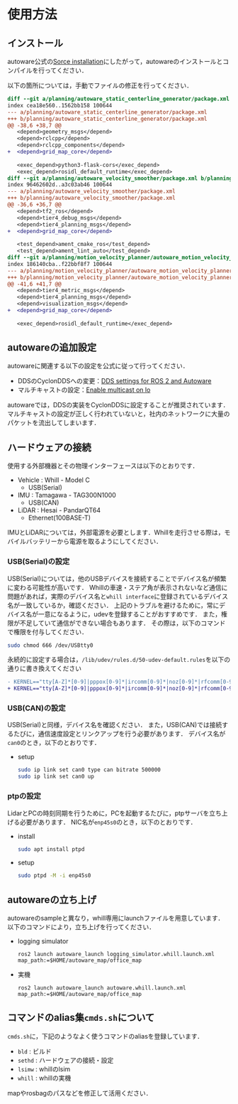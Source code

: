 # 使用方法


## インストール

autoware公式の[Sorce installation](https://autowarefoundation.github.io/autoware-documentation/main/installation/autoware/source-installation/)にしたがって，autowareのインストールとコンパイルを行ってください．

以下の箇所については，手動でファイルの修正を行ってください．

``` diff
diff --git a/planning/autoware_static_centerline_generator/package.xml b/planning/autoware_static_centerline_generator/package.xml
index cea18e560..1562bb158 100644
--- a/planning/autoware_static_centerline_generator/package.xml
+++ b/planning/autoware_static_centerline_generator/package.xml
@@ -38,6 +38,7 @@
   <depend>geometry_msgs</depend>
   <depend>rclcpp</depend>
   <depend>rclcpp_components</depend>
+  <depend>grid_map_core</depend>
 
   <exec_depend>python3-flask-cors</exec_depend>
   <exec_depend>rosidl_default_runtime</exec_depend>
diff --git a/planning/autoware_velocity_smoother/package.xml b/planning/autoware_velocity_smoother/package.xml
index 96462602d..a3c03ab46 100644
--- a/planning/autoware_velocity_smoother/package.xml
+++ b/planning/autoware_velocity_smoother/package.xml
@@ -36,6 +36,7 @@
   <depend>tf2_ros</depend>
   <depend>tier4_debug_msgs</depend>
   <depend>tier4_planning_msgs</depend>
+  <depend>grid_map_core</depend>
 
   <test_depend>ament_cmake_ros</test_depend>
   <test_depend>ament_lint_auto</test_depend>
diff --git a/planning/motion_velocity_planner/autoware_motion_velocity_planner_node/package.xml b/planning/motion_velocity_planner/autoware_motion_velocity_planner_node/package.xml
index 186140cba..f22bbf8f7 100644
--- a/planning/motion_velocity_planner/autoware_motion_velocity_planner_node/package.xml
+++ b/planning/motion_velocity_planner/autoware_motion_velocity_planner_node/package.xml
@@ -41,6 +41,7 @@
   <depend>tier4_metric_msgs</depend>
   <depend>tier4_planning_msgs</depend>
   <depend>visualization_msgs</depend>
+  <depend>grid_map_core</depend>
 
   <exec_depend>rosidl_default_runtime</exec_depend>
```


## autowareの追加設定

autowareに関連する以下の設定を公式に従って行ってください．
- DDSのCyclonDDSへの変更：[DDS settings for ROS 2 and Autoware](https://autowarefoundation.github.io/autoware-documentation/main/installation/additional-settings-for-developers/network-configuration/dds-settings/)
- マルチキャストの設定：[Enable multicast on lo](https://autowarefoundation.github.io/autoware-documentation/main/installation/additional-settings-for-developers/network-configuration/enable-multicast-for-lo/)

autowareでは，DDSの実装をCyclonDDSに設定することが推奨されています．
マルチキャストの設定が正しく行われていないと，社内のネットワークに大量のパケットを流出してしまいます．



## ハードウェアの接続

使用する外部機器とその物理インターフェースは以下のとおりです．
- Vehicle : Whill - Model C
    - USB(Serial)
- IMU : Tamagawa - TAG300N1000
    - USB(CAN)
- LiDAR : Hesai - PandarQT64
    - Ethernet(100BASE-T)

IMUとLiDARについては，外部電源を必要とします．Whillを走行させる際は，モバイルバッテリーから電源を取るようにしてください．

### USB(Serial)の設定

USB(Serial)については，他のUSBデバイスを接続することでデバイス名が頻繁に変わる可能性が高いです．
Whillの車速・ステア角が表示されないなど通信に問題があれば，実際のデバイス名と`whill interface`に登録されているデバイス名が一致しているか，確認ください．
上記のトラブルを避けるために，常にデバイス名が一意になるように，udevを登録することがおすすめです．
また，権限が不足していて通信ができない場合もあります．
その際は，以下のコマンドで権限を付与してください．
```bash
sudo chmod 666 /dev/USBtty0
```

永続的に設定する場合は，`/lib/udev/rules.d/50-udev-default.rules`を以下の通りに書き換えてください
```diff
- KERNEL=="tty[A-Z]*[0-9]|pppox[0-9]*|ircomm[0-9]*|noz[0-9]*|rfcomm[0-9]*", GROUP="dialout"
+ KERNEL=="tty[A-Z]*[0-9]|pppox[0-9]*|ircomm[0-9]*|noz[0-9]*|rfcomm[0-9]*", GROUP="dialout", MODE="0666"
```


### USB(CAN)の設定

USB(Serial)と同様，デバイス名を確認ください．
また，USB(CAN)では接続するたびに，通信速度設定とリンクアップを行う必要があります．
デバイス名が`can0`のとき，以下のとおりです．

- setup
    ```bash
    sudo ip link set can0 type can bitrate 500000
    sudo ip link set can0 up
    ```


### ptpの設定

LidarとPCの時刻同期を行うために，PCを起動するたびに，ptpサーバを立ち上げる必要があります．
NIC名が`enp45s0`のとき，以下のとおりです．
- install
    ```bash
    sudo apt install ptpd
    ```
- setup
    ```bash
    sudo ptpd -M -i enp45s0
    ```

## autowareの立ち上げ

autowareのsampleと異なり，whill専用にlaunchファイルを用意しています．
以下のコマンドにより，立ち上げを行ってください．
- logging simulator
    ```
    ros2 launch autoware_launch logging_simulator.whill.launch.xml map_path:=$HOME/autoware_map/office_map 
    ```
- 実機
    ```
    ros2 launch autoware_launch autoware.whill.launch.xml map_path:=$HOME/autoware_map/office_map
    ```


## コマンドのalias集`cmds.sh`について

`cmds.sh`に，下記のようなよく使うコマンドのaliasを登録しています．
- `bld` : ビルド
- `sethd` : ハードウェアの接続・設定
- `lsimw` : whillのlsim
- `whill` : whillの実機


mapやrosbagのパスなどを修正して活用ください．